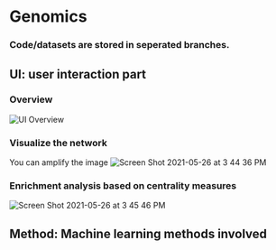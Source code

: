 # Genomics
### Code/datasets are stored in seperated branches.
## UI: user interaction part
### Overview
![UI Overview](https://user-images.githubusercontent.com/65391883/119729599-75488680-be3a-11eb-80ac-faffcf5abc37.png)
### Visualize the network 
You can amplify the image
![Screen Shot 2021-05-26 at 3 44 36 PM](https://user-images.githubusercontent.com/65391883/119729966-da9c7780-be3a-11eb-9f17-f4141c2f46cf.png)
### Enrichment analysis based on centrality measures
![Screen Shot 2021-05-26 at 3 45 46 PM](https://user-images.githubusercontent.com/65391883/119730198-11728d80-be3b-11eb-8a7f-3da437aaebc0.png)

## Method: Machine learning methods involved
